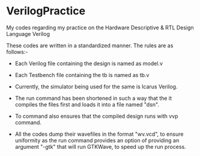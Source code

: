 # VerilogPractice
My codes regarding my practice on the Hardware Descriptive &amp; RTL Design Language Verilog

These codes are written in a standardized manner. The rules are as follows:-

- Each Verilog file containing the design is named as model.v 
- Each Testbench file containing the tb is named as tb.v

- Currently, the simulator being used for the same is Icarus Verilog.
- The run command has been shortened in such a way that the it compiles the files first and loads it into a file named "dsn". 
- To command also ensures that the compiled design runs with vvp command. 
- All the codes dump their wavefiles in the format "wv.vcd", to ensure uniformity as the run command provides an option of providing an argument "-gtk" that will run GTKWave, to speed up the run process. 


